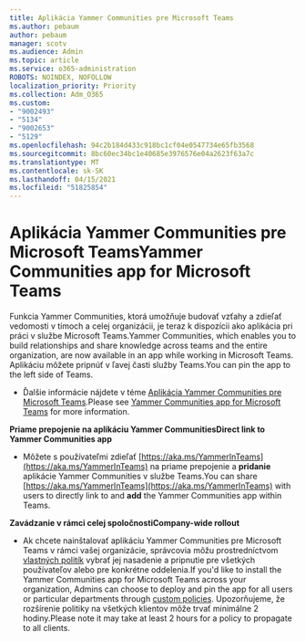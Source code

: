 ```yaml
---
title: Aplikácia Yammer Communities pre Microsoft Teams
ms.author: pebaum
author: pebaum
manager: scotv
ms.audience: Admin
ms.topic: article
ms.service: o365-administration
ROBOTS: NOINDEX, NOFOLLOW
localization_priority: Priority
ms.collection: Adm_O365
ms.custom:
- "9002493"
- "5134"
- "9002653"
- "5129"
ms.openlocfilehash: 94c2b184d433c918bc1cf04e0547734e65fb3568
ms.sourcegitcommit: 8bc60ec34bc1e40685e3976576e04a2623f63a7c
ms.translationtype: MT
ms.contentlocale: sk-SK
ms.lasthandoff: 04/15/2021
ms.locfileid: "51825854"
---
```

# <a name="yammer-communities-app-for-microsoft-teams"></a><span data-ttu-id="bec85-102">Aplikácia Yammer Communities pre Microsoft Teams</span><span class="sxs-lookup"><span data-stu-id="bec85-102">Yammer Communities app for Microsoft Teams</span></span>

<span data-ttu-id="bec85-103">Funkcia Yammer Communities, ktorá umožňuje budovať vzťahy a zdieľať vedomosti v tímoch a celej organizácii, je teraz k dispozícii ako aplikácia pri práci v službe Microsoft Teams.</span><span class="sxs-lookup"><span data-stu-id="bec85-103">Yammer Communities, which enables you to build relationships and share knowledge across teams and the entire organization, are now available in an app while working in Microsoft Teams.</span></span> <span data-ttu-id="bec85-104">Aplikáciu môžete pripnúť v ľavej časti služby Teams.</span><span class="sxs-lookup"><span data-stu-id="bec85-104">You can pin the app to the left side of Teams.</span></span> 

- <span data-ttu-id="bec85-105">Ďalšie informácie nájdete v téme [Aplikácia Yammer Communities pre Microsoft Teams](https://go.microsoft.com/fwlink/?linkid=2127757&clcid=0x409).</span><span class="sxs-lookup"><span data-stu-id="bec85-105">Please see [Yammer Communities app for Microsoft Teams](https://go.microsoft.com/fwlink/?linkid=2127757&clcid=0x409) for more information.</span></span>

<span data-ttu-id="bec85-106">**Priame prepojenie na aplikáciu Yammer Communities**</span><span class="sxs-lookup"><span data-stu-id="bec85-106">**Direct link to Yammer Communities app**</span></span>

- <span data-ttu-id="bec85-107">Môžete s používateľmi zdieľať [https://aka.ms/YammerInTeams](https://aka.ms/YammerInTeams) na priame prepojenie a **pridanie** aplikácie Yammer Communities v službe Teams.</span><span class="sxs-lookup"><span data-stu-id="bec85-107">You can share [https://aka.ms/YammerInTeams](https://aka.ms/YammerInTeams) with users to directly link to and **add** the Yammer Communities app within Teams.</span></span>

<span data-ttu-id="bec85-108">**Zavádzanie v rámci celej spoločnosti**</span><span class="sxs-lookup"><span data-stu-id="bec85-108">**Company-wide rollout**</span></span>

- <span data-ttu-id="bec85-109">Ak chcete nainštalovať aplikáciu Yammer Communities pre Microsoft Teams v rámci vašej organizácie, správcovia môžu prostredníctvom [vlastných politík](https://docs.microsoft.com/microsoftteams/manage-apps) vybrať jej nasadenie a pripnutie pre všetkých používateľov alebo pre konkrétne oddelenia.</span><span class="sxs-lookup"><span data-stu-id="bec85-109">If you'd like to install the Yammer Communities app for Microsoft Teams across your organization, Admins can choose to deploy and pin the app for all users or particular departments through [custom policies](https://docs.microsoft.com/microsoftteams/manage-apps).</span></span> <span data-ttu-id="bec85-110">Upozorňujeme, že rozšírenie politiky na všetkých klientov môže trvať minimálne 2 hodiny.</span><span class="sxs-lookup"><span data-stu-id="bec85-110">Please note it may take at least 2 hours for a policy to propagate to all clients.</span></span>

